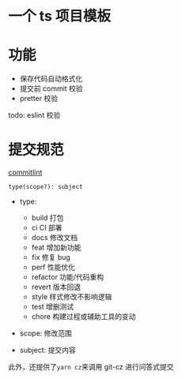 # 一个 ts 项目模板

# 功能

- 保存代码自动格式化
- 提交前 commit 校验
- pretter 校验

todo: eslint 校验

# 提交规范

[commitlint](https://github.com/conventional-changelog/commitlint/#what-is-commitlint)

```
type(scope?): subject
```

- type:

  - build 打包
  - ci CI 部署
  - docs 修改文档
  - feat 增加新功能
  - fix 修复 bug
  - perf 性能优化
  - refactor 功能/代码重构
  - revert 版本回退
  - style 样式修改不影响逻辑
  - test 增删测试
  - chore 构建过程或辅助工具的变动

- scope: 修改范围
- subject: 提交内容

此外，还提供了`yarn cz`来调用 git-cz 进行问答式提交
